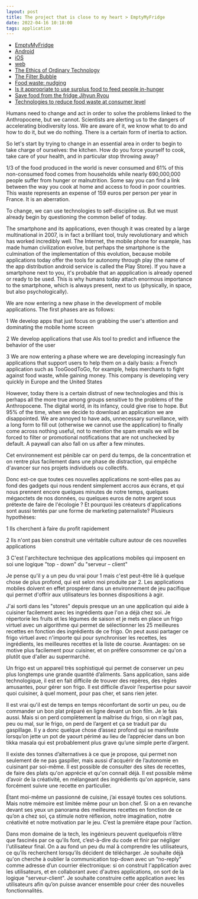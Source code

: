 ```yaml
---
layout: post
title: The project that is close to my heart > EmptyMyFridge
date: 2022-04-16 10:18:00
tags: application
---
```


- [EmptyMyFridge](https://www.emptymyfridge.com)
- [Android](https://play.google.com/store/apps/details?id=com.emptymyfridge)
- [iOS](https://apps.apple.com/app/id1550812530)
- [web](https://app.emptymyfridge.com/)
- [The Ethics of Ordinary Technology](http://michel.puech.free.fr/pages/0eot.html)
- [The Filter Bubble](https://www.amazon.fr/dp/B004Y4WMH2/ref=dp-kindle-redirect?_encoding=UTF8&btkr=1)
- [Food waste: nudging](https://www.researchgate.net/publication/331207943_Consumer_Choice_and_Food_Waste_Can_Nudging_Help)
- [Is it appropriate to use surplus food to feed people in-hunger](https://foodresearch.org.uk/publications/is-it-appropriate-to-use-surplus-food-to-feed-people-in-hunger/)
- [Save food from the fridge Jihyun Ryou](https://www.youtube.com/watch?v=-NByNOOaCzI)
- [Technologies to reduce food waste at consumer level](https://unepdtu.org/wp-content/uploads/2021/11/reducing-consumer-food-waste-using-green-and-digital-technologies.pdf)

Humans need to change and act in order to solve the problems linked to the Anthropocene, but we cannot. Scientists are alerting us to the dangers of accelerating biodiversity loss. We are aware of it, we know what to do and how to do it, but we do nothing. There is a certain form of inertia to action.

So let's start by trying to change in an essential area in order to begin to take charge of ourselves: the kitchen. How do you force yourself to cook, take care of your health, and in particular stop throwing away?

1/3 of the food produced in the world is never consumed and 61% of this non-consumed food comes from households while nearly 690,000,000 people suffer from hunger or malnutrition. Some say you can find a link between the way you cook at home and access to food in poor countries. This waste represents an expense of 159 euros per person per year in France. It is an aberration.

To change, we can use technologies to self-discipline us. But we must already begin by questioning the common belief of today.

The smartphone and its applications, even though it was created by a large multinational in 2007, is in fact a brilliant tool, truly revolutionary and which has worked incredibly well. The Internet, the mobile phone for example, has made human civilization evolve, but perhaps the smartphone is the culmination of the implementation of this evolution, because mobile applications today offer the tools for autonomy through play (the name of the app distribution android service is called the Play Store). If you have a smartphone next to you, it's probable that an appplication is already opened or ready to be used. This is why humans today attach enormous importance to the smartphone, which is always present, next to us (physically, in space, but also psychologically). 

We are now entering a new phase in the development of mobile applications. The first phases are as follows:

1 We develop apps that just focus on grabbing the user's attention and dominating the mobile home screen

2 We develop applications that use AIs tool to predict and influence the behavior of the user

3 We are now entering a phase where we are developing increasingly fun applications that support users to help them on a daily basis: a French application such as TooGoodToGo, for example, helps merchants to fight against food waste, while gaining money. This company is developing very quickly in Europe and the United States

However, today there is a certain distrust of new technologies and this is perhaps all the more true among groups sensitive to the problems of the Anthropocene. The digital world, in its infancy, could give rise to hope. But 95% of the time, when we decide to download an application we are disappointed. We are annoyed to have ads, unnecessary surveillance, with a long form to fill out (otherwise we cannot use the application) to finally come across nothing useful, not to mention the spam emails we will be forced to filter or promotional notifications that are not unchecked by default. A paywall can also fall on us after a few minutes.

Cet environnement est pénible car on perd du temps, de la concentration et on rentre plus facilement dans une phase de distraction, qui empêche d'avancer sur nos projets individuels ou collectifs.

Donc est-ce que toutes ces nouvelles applications ne sont-elles pas au fond des gadgets qui nous rendent simplement accros aux écrans, et qui nous prennent encore quelques minutes de notre temps, quelques mégaoctets de nos données, ou quelques euros de notre argent sous prétexte de faire de l'écologie ? Et pourquoi les créateurs d'applications sont aussi tentés par une forme de marketing paternaliste? Plusieurs hypothèses:

1 Ils cherchent à faire du profit rapidement

2 Ils n'ont pas bien construit une véritable culture autour de ces nouvelles applications

3 C'est l'architecture technique des applications mobiles qui imposent en soi une logique "top - down" du "serveur – client"

Je pense qu'il y a un peu du vrai pour 1 mais c'est peut-être lié à quelque chose de plus profond, qui est selon moi produite par 2. Les applications mobiles doivent en effet prospérer dans un environnement de jeu pacifique qui permet d'offrir aux utilisateurs les bonnes dispositions à agir. 

J'ai sorti dans les "stores" depuis presque un an une application qui aide à cuisiner facilement avec les ingrédients que l'on a déjà chez soi. Je répertorie les fruits et les légumes de saison et je mets en place un frigo virtuel avec un algorithme qui permet de sélectionner les 25 meilleures recettes en fonction des ingrédients de ce frigo. On peut aussi partager ce frigo virtuel avec n'importe qui pour synchroniser les recettes, les ingrédients, les meilleures recettes et la liste de course. Avantages: on se motive plus facilement pour cuisiner, et on préfère consommer ce qu'on a plutôt que d'aller au supermarché.

Un frigo est un appareil très sophistiqué qui permet de conserver un peu plus longtemps une grande quantité d’aliments. Sans application, sans aide technologique, il est en fait difficile de trouver des repères, des règles amusantes, pour gérer son frigo. Il est difficile d’avoir l’expertise pour savoir quoi cuisiner, à quel moment, pour pas cher, et sans rien jeter. 

Il est vrai qu'il est de temps en temps réconfortant de sortir un peu, ou de commander un bon plat préparé en ligne devant un bon film. Je le fais aussi. Mais si on perd complètement la maîtrise du frigo, si on n’agit pas, peu ou mal, sur le frigo, on perd de l’argent et ça se traduit par du gaspillage. Il y a donc quelque chose d’assez profond qui se manifeste lorsqu’on jette un pot de yaourt périmé au lieu de l’apprécier dans un bon tikka masala qui est probablement plus grave qu’une simple perte d’argent.  

Il existe des tonnes d’alternatives à ce que je propose, qui permet non seulement de ne pas gaspiller, mais aussi d'acquérir de l’autonomie en cuisinant par soi-même. Il est possible de consulter des sites de recettes, de faire des plats qu'on apprécie et qu'on connait déjà. Il est possible même d’avoir de la créativité, en mélangeant des ingrédients qu'on apprécie, sans forcément suivre une recette en particulier.

Étant moi-même un passionné de cuisine, j’ai essayé toutes ces solutions. Mais notre mémoire est limitée même pour un bon chef. Si on a en revanche devant ses yeux un panorama des meilleures recettes en fonction de ce qu’on a chez soi, ça stimule notre réflexion, notre imagination, notre créativité et notre motivation par le jeu. C’est la première étape pour l’action.

Dans mon domaine de la tech, les ingénieurs peuvent quelquefois n’être que fascinés par ce qu’ils font, c’est-à-dire du code et finir par négliger l'utilisateur final. On a au fond un peu du mal à comprendre les utilisateurs, ce qu’ils recherchent lorsqu’ils décident de télécharger. Je souhaite déjà qu'on cherche à oublier la communication top-down avec un “no-reply” comme adresse d’un courrier électronique: si on construit l'application avec les utilisateurs, et en collaborant avec d'autres applications, on sort de la logique "serveur-client". Je souhaite construire cette application avec les utilisateurs afin qu’on puisse avancer ensemble pour créer des nouvelles fonctionnalités. 
